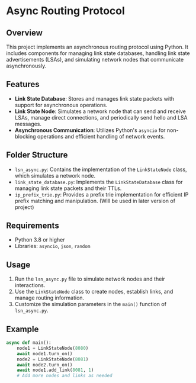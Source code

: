 # Async Routing Protocol

## Overview

This project implements an asynchronous routing protocol using Python. It includes components for managing link state databases, handling link state advertisements (LSAs), and simulating network nodes that communicate asynchronously.

## Features

- **Link State Database**: Stores and manages link state packets with support for asynchronous operations.
- **Link State Node**: Simulates a network node that can send and receive LSAs, manage direct connections, and periodically send hello and LSA messages.
- **Asynchronous Communication**: Utilizes Python's `asyncio` for non-blocking operations and efficient handling of network events.

## Folder Structure

- `lsn_async.py`: Contains the implementation of the `LinkStateNode` class, which simulates a network node.
- `link_state_database.py`: Implements the `LinkStateDatabase` class for managing link state packets and their TTLs.
- `ip_prefix_trie.py`: Provides a prefix trie implementation for efficient IP prefix matching and manipulation. (Will be used in later version of project)

## Requirements

- Python 3.8 or higher
- Libraries: `asyncio`, `json`, `random`

## Usage

1. Run the `lsn_async.py` file to simulate network nodes and their interactions.
2. Use the `LinkStateNode` class to create nodes, establish links, and manage routing information.
3. Customize the simulation parameters in the `main()` function of `lsn_async.py`.

## Example

```python
async def main():
    node1 = LinkStateNode(8080)
    await node1.turn_on()
    node2 = LinkStateNode(8081)
    await node2.turn_on()
    await node1.add_link(8081, 1)
    # Add more nodes and links as needed
```
